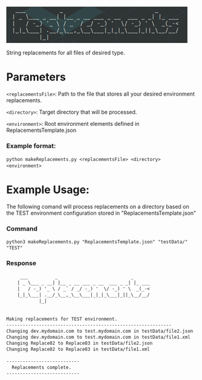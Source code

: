 ![Image of Yaktocat](media/logo.png)

String replacements for all files of desired type.

# Parameters
`<replacementsFile>`: Path to the file that stores all your desired environment replacements.

`<directory>`: Target directory that will be processed.

`<environment>`: Root environment elements defined in ReplacementsTemplate.json

### Example format:
`python makeReplacements.py <replacementsFile> <directory> <environment>`

# Example Usage:

The following comand will process replacements on a directory based on the TEST environment configuration stored in "ReplacementsTemplate.json"

### Command
```
python3 makeReplacements.py "ReplacementsTemplate.json" "testData/" "TEST"
```
### Response
```
     ___          _                           _      
    | _ \___ _ __| |__ _ __ ___ _ __  ___ _ _| |_ ___
    |   / -_) '_ \ / _` / _/ -_) '  \/ -_) ' \  _(_-<
    |_|_\___| .__/_\__,_\__\___|_|_|_\___|_||_\__/__/
            |_|                                                    
    

Making replacements for TEST environment.
-------------------------------------------------------------
Changing dev.mydomain.com to test.mydomain.com in testData/file2.json
Changing dev.mydomain.com to test.mydomain.com in testData/file1.xml
Changing Replace02 to Replace03 in testData/file2.json
Changing Replace02 to Replace03 in testData/file1.xml

---------------------------
  Replacements complete.   
---------------------------

```
